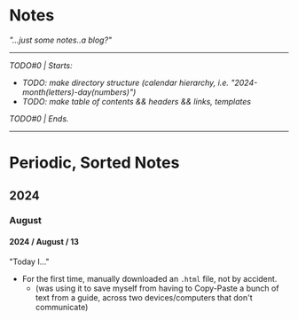 
# Notes 

_"...just some notes..a blog?"_

---
_TODO#0 | Starts:_
  * _TODO: make directory structure (calendar hierarchy, i.e. "2024-month(letters)-day(numbers)")_ 
  * _TODO: make table of contents && headers && links, templates_

_TODO#0 | Ends._

---

# Periodic, Sorted Notes

## 2024

### August

#### 2024 / August / 13
  
"Today I..."
* For the first time, manually downloaded an `.html` file, not by accident.
  * (was using it to save myself from having to Copy-Paste a bunch of text from a guide, across two devices/computers that don't communicate)
  
<!-- this line has no text, on purpose-->
